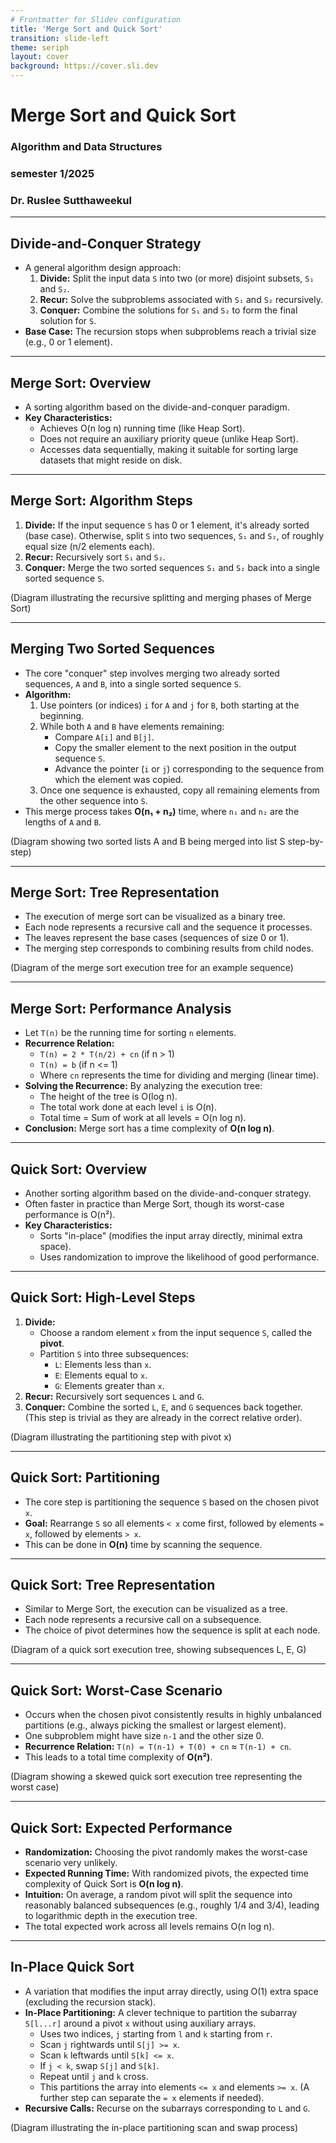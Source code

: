 ```yaml
---
# Frontmatter for Slidev configuration
title: 'Merge Sort and Quick Sort'
transition: slide-left
theme: seriph
layout: cover
background: https://cover.sli.dev
---
```


# Merge Sort and Quick Sort
### Algorithm and Data Structures
### semester 1/2025
### Dr. Ruslee Sutthaweekul

---

## Divide-and-Conquer Strategy

* A general algorithm design approach:
    1.  **Divide:** Split the input data `S` into two (or more) disjoint subsets, `S₁` and `S₂`.
    2.  **Recur:** Solve the subproblems associated with `S₁` and `S₂` recursively.
    3.  **Conquer:** Combine the solutions for `S₁` and `S₂` to form the final solution for `S`.
* **Base Case:** The recursion stops when subproblems reach a trivial size (e.g., 0 or 1 element).

---

## Merge Sort: Overview

* A sorting algorithm based on the divide-and-conquer paradigm.
* **Key Characteristics:**
    * Achieves O(n log n) running time (like Heap Sort).
    * Does not require an auxiliary priority queue (unlike Heap Sort).
    * Accesses data sequentially, making it suitable for sorting large datasets that might reside on disk.

---

## Merge Sort: Algorithm Steps

1.  **Divide:** If the input sequence `S` has 0 or 1 element, it's already sorted (base case). Otherwise, split `S` into two sequences, `S₁` and `S₂`, of roughly equal size (n/2 elements each).
2.  **Recur:** Recursively sort `S₁` and `S₂`.
3.  **Conquer:** Merge the two sorted sequences `S₁` and `S₂` back into a single sorted sequence `S`.

(Diagram illustrating the recursive splitting and merging phases of Merge Sort)

---

## Merging Two Sorted Sequences

* The core "conquer" step involves merging two already sorted sequences, `A` and `B`, into a single sorted sequence `S`.
* **Algorithm:**
    1. Use pointers (or indices) `i` for `A` and `j` for `B`, both starting at the beginning.
    2. While both `A` and `B` have elements remaining:
        * Compare `A[i]` and `B[j]`.
        * Copy the smaller element to the next position in the output sequence `S`.
        * Advance the pointer (`i` or `j`) corresponding to the sequence from which the element was copied.
    3. Once one sequence is exhausted, copy all remaining elements from the other sequence into `S`.
* This merge process takes **O(n₁ + n₂)** time, where `n₁` and `n₂` are the lengths of `A` and `B`.

(Diagram showing two sorted lists A and B being merged into list S step-by-step)

---

## Merge Sort: Tree Representation

* The execution of merge sort can be visualized as a binary tree.
* Each node represents a recursive call and the sequence it processes.
* The leaves represent the base cases (sequences of size 0 or 1).
* The merging step corresponds to combining results from child nodes.

(Diagram of the merge sort execution tree for an example sequence)

---

## Merge Sort: Performance Analysis

* Let `T(n)` be the running time for sorting `n` elements.
* **Recurrence Relation:**
    * `T(n) = 2 * T(n/2) + cn` (if n > 1)
    * `T(n) = b` (if n <= 1)
    * Where `cn` represents the time for dividing and merging (linear time).
* **Solving the Recurrence:** By analyzing the execution tree:
    * The height of the tree is O(log n).
    * The total work done at each level `i` is O(n).
    * Total time = Sum of work at all levels = O(n log n).
* **Conclusion:** Merge sort has a time complexity of **O(n log n)**.

---

## Quick Sort: Overview

* Another sorting algorithm based on the divide-and-conquer strategy.
* Often faster in practice than Merge Sort, though its worst-case performance is O(n²).
* **Key Characteristics:**
    * Sorts "in-place" (modifies the input array directly, minimal extra space).
    * Uses randomization to improve the likelihood of good performance.

---

## Quick Sort: High-Level Steps

1.  **Divide:**
    * Choose a random element `x` from the input sequence `S`, called the **pivot**.
    * Partition `S` into three subsequences:
        * `L`: Elements less than `x`.
        * `E`: Elements equal to `x`.
        * `G`: Elements greater than `x`.
2.  **Recur:** Recursively sort sequences `L` and `G`.
3.  **Conquer:** Combine the sorted `L`, `E`, and `G` sequences back together. (This step is trivial as they are already in the correct relative order).

(Diagram illustrating the partitioning step with pivot x)

---

## Quick Sort: Partitioning

* The core step is partitioning the sequence `S` based on the chosen pivot `x`.
* **Goal:** Rearrange `S` so all elements `< x` come first, followed by elements `= x`, followed by elements `> x`.
* This can be done in **O(n)** time by scanning the sequence.

---

## Quick Sort: Tree Representation

* Similar to Merge Sort, the execution can be visualized as a tree.
* Each node represents a recursive call on a subsequence.
* The choice of pivot determines how the sequence is split at each node.

(Diagram of a quick sort execution tree, showing subsequences L, E, G)

---

## Quick Sort: Worst-Case Scenario

* Occurs when the chosen pivot consistently results in highly unbalanced partitions (e.g., always picking the smallest or largest element).
* One subproblem might have size `n-1` and the other size 0.
* **Recurrence Relation:** `T(n) = T(n-1) + T(0) + cn` ≈ `T(n-1) + cn`.
* This leads to a total time complexity of **O(n²)**.

(Diagram showing a skewed quick sort execution tree representing the worst case)

---

## Quick Sort: Expected Performance

* **Randomization:** Choosing the pivot randomly makes the worst-case scenario very unlikely.
* **Expected Running Time:** With randomized pivots, the expected time complexity of Quick Sort is **O(n log n)**.
* **Intuition:** On average, a random pivot will split the sequence into reasonably balanced subsequences (e.g., roughly 1/4 and 3/4), leading to logarithmic depth in the execution tree.
* The total expected work across all levels remains O(n log n).

---

## In-Place Quick Sort

* A variation that modifies the input array directly, using O(1) extra space (excluding the recursion stack).
* **In-Place Partitioning:** A clever technique to partition the subarray `S[l...r]` around a pivot `x` without using auxiliary arrays.
    * Uses two indices, `j` starting from `l` and `k` starting from `r`.
    * Scan `j` rightwards until `S[j] >= x`.
    * Scan `k` leftwards until `S[k] <= x`.
    * If `j < k`, swap `S[j]` and `S[k]`.
    * Repeat until `j` and `k` cross.
    * This partitions the array into elements `<= x` and elements `>= x`. (A further step can separate the `= x` elements if needed).
* **Recursive Calls:** Recurse on the subarrays corresponding to `L` and `G`.

(Diagram illustrating the in-place partitioning scan and swap process)
